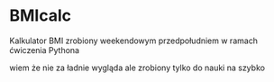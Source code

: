 # BMIcalc
Kalkulator BMI zrobiony weekendowym przedpołudniem w ramach ćwiczenia Pythona

wiem że nie za ładnie wygląda ale zrobiony tylko do nauki na szybko
